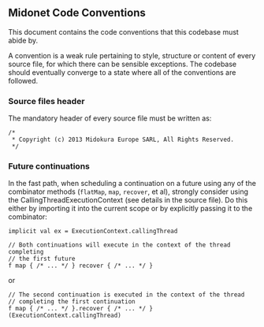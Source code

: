 ## Midonet Code Conventions

This document contains the code conventions that this codebase must abide by.

A convention is a weak rule pertaining to style, structure or content of every
source file, for which there can be sensible exceptions. The codebase should
eventually converge to a state where all of the conventions are followed.

### Source files header

The mandatory header of every source file must be written as:

    /*
     * Copyright (c) 2013 Midokura Europe SARL, All Rights Reserved.
     */

### Future continuations

In the fast path, when scheduling a continuation on a future using any of the
combinator methods (`flatMap`, `map`, `recover`, et al), strongly consider
using the CallingThreadExecutionContext (see details in the source file). Do
this either by importing it into the current scope or by explicitly passing it
to the combinator:

    implicit val ex = ExecutionContext.callingThread

    // Both continuations will execute in the context of the thread completing
    // the first future
    f map { /* ... */ } recover { /* ... */ }

or

    // The second continuation is executed in the context of the thread
    // completing the first continuation
    f map { /* ... */ }.recover { /* ... */ }(ExecutionContext.callingThread)
